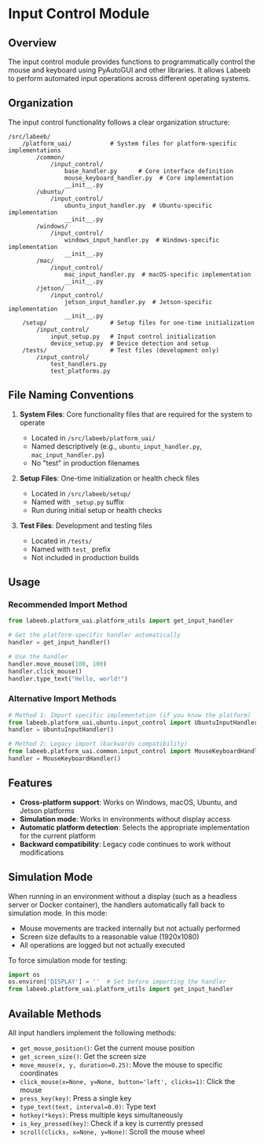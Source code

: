 # Input Control Module

## Overview

The input control module provides functions to programmatically control the mouse and keyboard using PyAutoGUI and other libraries. It allows Labeeb to perform automated input operations across different operating systems.

## Organization

The input control functionality follows a clear organization structure:

```
/src/labeeb/
    /platform_uai/           # System files for platform-specific implementations
        /common/
            /input_control/
                base_handler.py      # Core interface definition
                mouse_keyboard_handler.py  # Core implementation
                __init__.py
        /ubuntu/
            /input_control/
                ubuntu_input_handler.py  # Ubuntu-specific implementation
                __init__.py
        /windows/
            /input_control/
                windows_input_handler.py  # Windows-specific implementation
                __init__.py
        /mac/
            /input_control/
                mac_input_handler.py  # macOS-specific implementation
                __init__.py
        /jetson/
            /input_control/
                jetson_input_handler.py  # Jetson-specific implementation
                __init__.py
    /setup/                  # Setup files for one-time initialization
        /input_control/
            input_setup.py   # Input control initialization
            device_setup.py  # Device detection and setup
    /tests/                  # Test files (development only)
        /input_control/
            test_handlers.py
            test_platforms.py
```

## File Naming Conventions

1. **System Files**: Core functionality files that are required for the system to operate
   - Located in `/src/labeeb/platform_uai/`
   - Named descriptively (e.g., `ubuntu_input_handler.py`, `mac_input_handler.py`)
   - No "test" in production filenames

2. **Setup Files**: One-time initialization or health check files
   - Located in `/src/labeeb/setup/`
   - Named with `_setup.py` suffix
   - Run during initial setup or health checks

3. **Test Files**: Development and testing files
   - Located in `/tests/`
   - Named with `test_` prefix
   - Not included in production builds

## Usage

### Recommended Import Method

```python
from labeeb.platform_uai.platform_utils import get_input_handler

# Get the platform-specific handler automatically
handler = get_input_handler()

# Use the handler
handler.move_mouse(100, 100)
handler.click_mouse()
handler.type_text("Hello, world!")
```

### Alternative Import Methods

```python
# Method 1: Import specific implementation (if you know the platform)
from labeeb.platform_uai.ubuntu.input_control import UbuntuInputHandler
handler = UbuntuInputHandler()

# Method 2: Legacy import (backwards compatibility)
from labeeb.platform_uai.common.input_control import MouseKeyboardHandler
handler = MouseKeyboardHandler()
```

## Features

- **Cross-platform support**: Works on Windows, macOS, Ubuntu, and Jetson platforms
- **Simulation mode**: Works in environments without display access
- **Automatic platform detection**: Selects the appropriate implementation for the current platform
- **Backward compatibility**: Legacy code continues to work without modifications

## Simulation Mode

When running in an environment without a display (such as a headless server or Docker container), the handlers automatically fall back to simulation mode. In this mode:

- Mouse movements are tracked internally but not actually performed
- Screen size defaults to a reasonable value (1920x1080)
- All operations are logged but not actually executed

To force simulation mode for testing:

```python
import os
os.environ['DISPLAY'] = ''  # Set before importing the handler
from labeeb.platform_uai.platform_utils import get_input_handler
```

## Available Methods

All input handlers implement the following methods:

- `get_mouse_position()`: Get the current mouse position
- `get_screen_size()`: Get the screen size
- `move_mouse(x, y, duration=0.25)`: Move the mouse to specific coordinates
- `click_mouse(x=None, y=None, button='left', clicks=1)`: Click the mouse
- `press_key(key)`: Press a single key
- `type_text(text, interval=0.0)`: Type text
- `hotkey(*keys)`: Press multiple keys simultaneously
- `is_key_pressed(key)`: Check if a key is currently pressed
- `scroll(clicks, x=None, y=None)`: Scroll the mouse wheel
